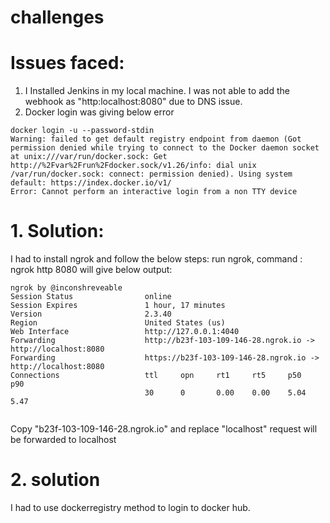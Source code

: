 # challenges

# Issues faced:

1) I Installed Jenkins in my local machine. I was not able to add the webhook as  "http:localhost:8080" due to DNS issue.
2) Docker login was giving below error
```
docker login -u --password-stdin
Warning: failed to get default registry endpoint from daemon (Got permission denied while trying to connect to the Docker daemon socket at unix:///var/run/docker.sock: Get http://%2Fvar%2Frun%2Fdocker.sock/v1.26/info: dial unix /var/run/docker.sock: connect: permission denied). Using system default: https://index.docker.io/v1/
Error: Cannot perform an interactive login from a non TTY device
```

# 1. Solution:

I had to install ngrok and follow the below steps:
run ngrok, command : ngrok http 8080
will give below output:
```
ngrok by @inconshreveable                                                                                                                                        
Session Status                online
Session Expires               1 hour, 17 minutes
Version                       2.3.40
Region                        United States (us)
Web Interface                 http://127.0.0.1:4040
Forwarding                    http://b23f-103-109-146-28.ngrok.io -> http://localhost:8080
Forwarding                    https://b23f-103-109-146-28.ngrok.io -> http://localhost:8080
Connections                   ttl     opn     rt1     rt5     p50     p90
                              30      0       0.00    0.00    5.04    5.47 
                                                                                                        
```
Copy "b23f-103-109-146-28.ngrok.io" and replace "localhost" request will be forwarded to localhost

# 2. solution

I had to use dockerregistry method to login to docker hub.
